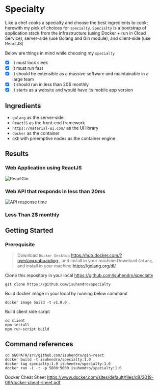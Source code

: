 # Specialty

Like a chef cooks a specialty and choose the best ingredients to cook; herewith my pick of choices for `specialty`.
`Specialty` is a bootstrap of application stack from the infrastructure (using Docker + run in Cloud Service), server-side (use Golang and Gin module), and client-side (use ReactJS)

Below are things in mind while choosing my `specialty`

- [x] It must look sleek
- [x] It must run fast
- [x] It should be extensible as a massive software and maintainable in a large team
- [x] It should run in less than 20\$ monthly
- [x] It starts as a website and would have its mobile app version

## Ingredients

- `golang` as the server-side
- `ReactJS` as the front-end framework
- `https://material-ui.com/` as the UI library
- `docker` as the container
- `GKE` with preemptive nodes as the container engine

## Results

### Web Application using ReactJS

![ReactGin](https://user-images.githubusercontent.com/241914/73169007-11bf2380-4136-11ea-85e4-24b4379a9495.gif)

### Web API that responds in less than 20ms

![API response time](https://user-images.githubusercontent.com/241914/73164569-2814b180-412d-11ea-9148-08b7f109c58e.gif)

### Less Than 2\$ monthly

## Getting Started

### Prerequisite

> Download `Docker Desktop` https://hub.docker.com/?overlay=onboarding , and install in your machine
> Download `GoLang`, and install in your machine https://golang.org/dl/

Clone this repository in your local https://github.com/isuhendro/specialty

```
git clone https://github.com/isuhendro/specialty
```

Build docker image in your local by running below command

```
docker image build -t v1.0.0 .
```

Build client side script

```
cd client
npm install
npm run-script build
```

## Command references

```
cd $GOPATH/src/github.com/isuhendro/gin-react
docker build -t isuhendro/specialty:1.0 .
docker tag specialty:1.0 isuhendro/specialty:1.0
docker run -i -t -p 5000:5000 isuhendro/specialty:1.0
```

Docker Cheat Sheet
https://www.docker.com/sites/default/files/d8/2019-09/docker-cheat-sheet.pdf
